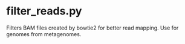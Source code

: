 # filter_reads.py
Filters BAM files created by bowtie2 for better read mapping. Use for genomes from metagenomes.
